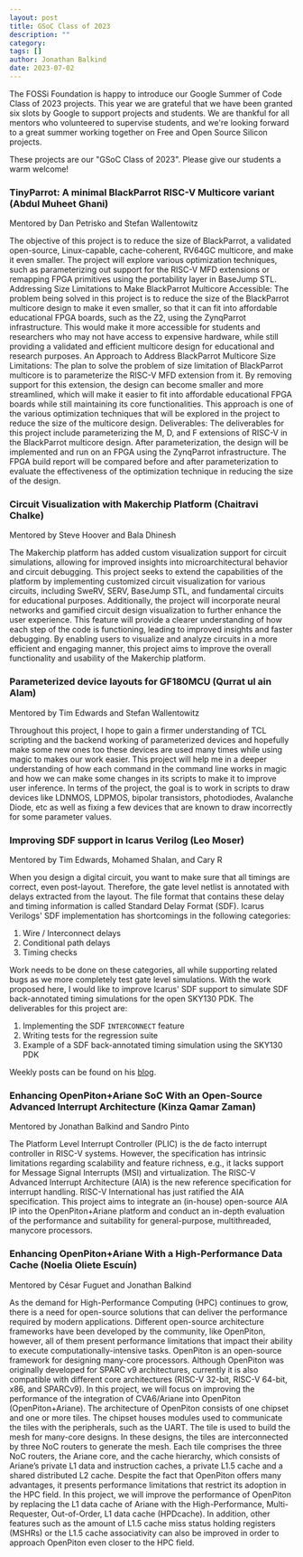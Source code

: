 ```yaml
---
layout: post
title: GSoC Class of 2023
description: ""
category:
tags: []
author: Jonathan Balkind
date: 2023-07-02
---
```


The FOSSi Foundation is happy to introduce our Google Summer of Code Class of 2023 projects.
This year we are grateful that we have been granted six slots by Google to support projects and students.
We are thankful for all mentors who volunteered to supervise students, and we're looking forward to a great summer working together on Free and Open Source Silicon projects.

These projects are our "GSoC Class of 2023".
Please give our students a warm welcome!

### TinyParrot: A minimal BlackParrot RISC-V Multicore variant (Abdul Muheet Ghani)

Mentored by Dan Petrisko and Stefan Wallentowitz

The objective of this project is to reduce the size of BlackParrot, a validated open-source, Linux-capable, cache-coherent, RV64GC multicore, and make it even smaller. The project will explore various optimization techniques, such as parameterizing out support for the RISC-V MFD extensions or remapping FPGA primitives using the portability layer in BaseJump STL. Addressing Size Limitations to Make BlackParrot Multicore Accessible: The problem being solved in this project is to reduce the size of the BlackParrot multicore design to make it even smaller, so that it can fit into affordable educational FPGA boards, such as the Z2, using the ZynqParrot infrastructure. This would make it more accessible for students and researchers who may not have access to expensive hardware, while still providing a validated and efficient multicore design for educational and research purposes. An Approach to Address BlackParrot Multicore Size Limitations: The plan to solve the problem of size limitation of BlackParrot multicore is to parameterize the RISC-V MFD extension from it. By removing support for this extension, the design can become smaller and more streamlined, which will make it easier to fit into affordable educational FPGA boards while still maintaining its core functionalities. This approach is one of the various optimization techniques that will be explored in the project to reduce the size of the multicore design. Deliverables: The deliverables for this project include parameterizing the M, D, and F extensions of RISC-V in the BlackParrot multicore design. After parameterization, the design will be implemented and run on an FPGA using the ZynqParrot infrastructure. The FPGA build report will be compared before and after parameterization to evaluate the effectiveness of the optimization technique in reducing the size of the design.

### Circuit Visualization with Makerchip Platform (Chaitravi Chalke)

Mentored by Steve Hoover and Bala Dhinesh

The Makerchip platform has added custom visualization support for circuit simulations, allowing for improved insights into microarchitectural behavior and circuit debugging. This project seeks to extend the capabilities of the platform by implementing customized circuit visualization for various circuits, including SweRV, SERV, BaseJump STL, and fundamental circuits for educational purposes. Additionally, the project will incorporate neural networks and gamified circuit design visualization to further enhance the user experience. This feature will provide a clearer understanding of how each step of the code is functioning, leading to improved insights and faster debugging. By enabling users to visualize and analyze circuits in a more efficient and engaging manner, this project aims to improve the overall functionality and usability of the Makerchip platform.

### Parameterized device layouts for GF180MCU (Qurrat ul ain Alam)

Mentored by Tim Edwards and Stefan Wallentowitz

Throughout this project, I hope to gain a firmer understanding of TCL scripting and the backend working of parameterized devices and hopefully make some new ones too these devices are used many times while using magic to makes our work easier. This project will help me in a deeper understanding of how each command in the command line works in magic and how we can make some changes in its scripts to make it to improve user inference. In terms of the project, the goal is to work in scripts to draw devices like LDNMOS, LDPMOS, bipolar transistors, photodiodes, Avalanche Diode, etc as well as fixing a few devices that are known to draw incorrectly for some parameter values.

### Improving SDF support in Icarus Verilog (Leo Moser)

Mentored by Tim Edwards, Mohamed Shalan, and Cary R

When you design a digital circuit, you want to make sure that all timings are correct, even post-layout. Therefore, the gate level netlist is annotated with delays extracted from the layout. The file format that contains these delay and timing information is called Standard Delay Format (SDF). Icarus Verilogs' SDF implementation has shortcomings in the following categories:

1. Wire / Interconnect delays
2. Conditional path delays
3. Timing checks

Work needs to be done on these categories, all while supporting related bugs as we more completely test gate level simulations. With the work proposed here, I would like to improve Icarus' SDF support to simulate SDF back-annotated timing simulations for the open SKY130 PDK. The deliverables for this project are:

1. Implementing the SDF `INTERCONNECT` feature
2. Writing tests for the regression suite
3. Example of a SDF back-annotated timing simulation using the SKY130 PDK

Weekly posts can be found on his [blog](https://mole99.uber.space/).

### Enhancing OpenPiton+Ariane SoC With an Open-Source Advanced Interrupt Architecture (Kinza Qamar Zaman)

Mentored by Jonathan Balkind and Sandro Pinto

The Platform Level Interrupt Controller (PLIC) is the de facto interrupt controller in RISC-V systems. However, the specification has intrinsic limitations regarding scalability and feature richness, e.g., it lacks support for Message Signal Interrupts (MSI) and virtualization. The RISC-V Advanced Interrupt Architecture (AIA) is the new reference specification for interrupt handling. RISC-V International has just ratified the AIA specification. This project aims to integrate an (in-house) open-source AIA IP into the OpenPiton+Ariane platform and conduct an in-depth evaluation of the performance and suitability for general-purpose, multithreaded, manycore processors.

### Enhancing OpenPiton+Ariane With a High-Performance Data Cache (Noelia Oliete Escuín)

Mentored by César Fuguet and Jonathan Balkind

As the demand for High-Performance Computing (HPC) continues to grow, there is a need for open-source solutions that can deliver the performance required by modern applications. Different open-source architecture frameworks have been developed by the community, like OpenPiton, however, all of them present performance limitations that impact their ability to execute computationally-intensive tasks. OpenPiton is an open-source framework for designing many-core processors. Although OpenPiton was originally developed for SPARC v9 architectures, currently it is also compatible with different core architectures (RISC-V 32-bit, RISC-V 64-bit, x86, and SPARCv9). In this project, we will focus on improving the performance of the integration of CVA6/Ariane into OpenPiton (OpenPiton+Ariane). The architecture of OpenPiton consists of one chipset and one or more tiles. The chipset houses modules used to communicate the tiles with the peripherals, such as the UART. The tile is used to build the mesh for many-core designs. In these designs, the tiles are interconnected by three NoC routers to generate the mesh. Each tile comprises the three NoC routers, the Ariane core, and the cache hierarchy, which consists of Ariane’s private L1 data and instruction caches, a private L1.5 cache and a shared distributed L2 cache. Despite the fact that OpenPiton offers many advantages, it presents performance limitations that restrict its adoption in the HPC field. In this project, we will improve the performance of OpenPiton by replacing the L1 data cache of Ariane with the High-Performance, Multi-Requester, Out-of-Order, L1 data cache (HPDcache). In addition, other features such as the amount of L1.5 cache miss status holding registers (MSHRs) or the L1.5 cache associativity can also be improved in order to approach OpenPiton even closer to the HPC field.

